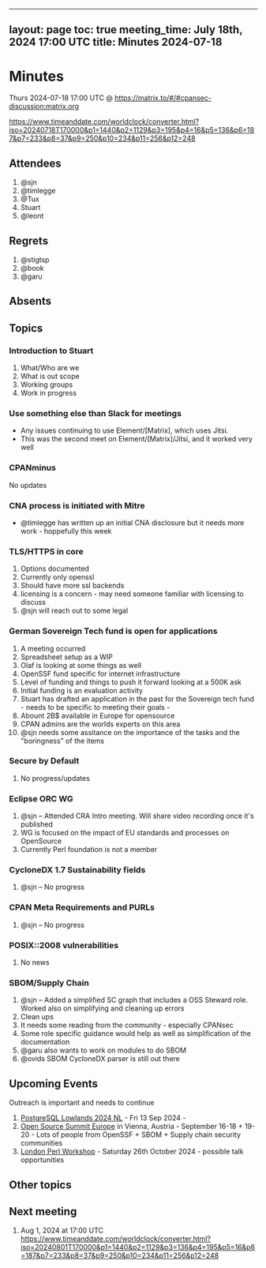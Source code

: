  ---
 layout: page
 toc: true
 meeting_time: July 18th, 2024 17:00 UTC
 title: Minutes 2024-07-18
 ---

# Minutes

Thurs 2024-07-18 17:00 UTC @ https://matrix.to/#/#cpansec-discussion:matrix.org

https://www.timeanddate.com/worldclock/converter.html?iso=20240718T170000&p1=1440&p2=1129&p3=195&p4=16&p5=136&p6=187&p7=233&p8=37&p9=250&p10=234&p11=256&p12=248


## Attendees
1. @sjn
1. @timlegge
1. @Tux
1. Stuart
1. @leont

## Regrets
1. @stigtsp
1. @book
1. @garu

## Absents


## Topics

### Introduction to Stuart

1. What/Who are we
1. What is out scope
1. Working groups
1. Work in progress

### Use something else than Slack for meetings
- Any issues continuing to use Element/[Matrix], which uses Jitsi.
- This was the second meet on Element/[Matrix]/Jitsi, and it worked very well

### CPANminus

No updates

### CNA process is initiated with Mitre

- @timlegge has written up an initial CNA disclosure but it needs more work - hoppefully this week

### TLS/HTTPS in core
1. Options documented
1. Currently only openssl
1. Should have more ssl backends
1. licensing is a concern - may need someone familiar with licensing to discuss
1. @sjn will reach out to some legal

### German Sovereign Tech fund is open for applications
1. A meeting occurred
1. Spreadsheet setup as a WIP
1. Olaf is looking at some things as well
1. OpenSSF fund specific for internet infrastructure
1. Level of funding and things to push it forward looking at a 500K ask
1. Initial funding is an evaluation activity
1. Stuart has drafted an application in the past for the Sovereign tech fund - needs to be specific to meeting their goals -
1. Abount 2B$ available in Europe for opensource
1. CPAN admins are the worlds experts on this area
1. @sjn needs some assitance on the importance of the tasks and the "boringness" of the items

### Secure by Default
1. No progress/updates

### Eclipse ORC WG
1. @sjn – Attended CRA Intro meeting. Will share video recording once it's published
1. WG is focused on the impact of EU standards and processes on OpenSource
1. Currently Perl foundation is not a member

### CycloneDX 1.7 Sustainability fields
1. @sjn – No progress

### CPAN Meta Requirements and PURLs
1. @sjn – No progress

### POSIX::2008 vulnerabilities
1. No news

### SBOM/Supply Chain
1. @sjn – Added a simplified SC graph that includes a OSS Steward role. Worked also on simplifying and cleaning up errors
1. Clean ups
1. It needs some reading from the community - especially CPANsec
1. Some role specific guidance would help as well as simplification of the documentation
1. @garu also wants to work on modules to do SBOM
1. @ovids SBOM CycloneDX parser is still out there

## Upcoming Events

Outreach is important and needs to continue
1. [PostgreSQL Lowlands 2024 NL](https://kangaroot.net/events/pg-day-lowlands-2024-nl) - Fri 13 Sep 2024 - 
1. [Open Source Summit Europe](https://events.linuxfoundation.org/open-source-summit-europe/) in Vienna, Austria - September 16-18 + 19-20 - Lots of people from OpenSSF + SBOM + Supply chain security communities
1. [London Perl Workshop](https://act.yapc.eu/lpw2024/) - Saturday 26th October 2024 - possible talk opportunities

## Other topics

## Next meeting
1. Aug 1, 2024 at 17:00 UTC
https://www.timeanddate.com/worldclock/converter.html?iso=20240801T170000&p1=1440&p2=1129&p3=136&p4=195&p5=16&p6=187&p7=233&p8=37&p9=250&p10=234&p11=256&p12=248
